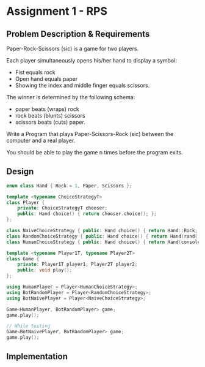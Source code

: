 # Assignment 1 - RPS

## Problem Description & Requirements

Paper-Rock-Scissors (sic) is a game for two players.

Each player simultaneously opens his/her hand to display a symbol:
* Fist equals rock
* Open hand equals paper
* Showing the index and middle finger equals scissors.

The winner is determined by the following schema:
* paper beats (wraps) rock
* rock beats (blunts) scissors
* scissors beats (cuts) paper.

Write a Program that plays Paper-Scissors-Rock (sic) between the computer and a real player.

You should be able to play the game n times before the program exits.

## Design

```cpp
enum class Hand { Rock = 1, Paper, Scissors };

template <typename ChoiceStrategyT>
class Player {
    private: ChoiceStrategyT chooser;
    public: Hand choice() { return chooser.choice(); };
};

class NaiveChoiceStrategy { public: Hand choice() { return Hand::Rock; } };
class RandomChoiceStrategy { public: Hand choice() { return Hand(rand() % 3); } };
class HumanChoiceStrategy { public: Hand choice() { return Hand(console_choice); } };

template <typename Player1T, typename Player2T>
class Game {
    private: Player1T player1; Player2T player2;
    public: void play();
};

using HumanPlayer = Player<HumanChoiceStrategy>;
using BotRandomPlayer = Player<RandomChoiceStrategy>;
using BotNaivePlayer = Player<NaiveChoiceStrategy>;

Game<HumanPlayer, BotRandomPlayer> game;
game.play();

// While testing
Game<BotNaivePlayer, BotRandomPlayer> game;
game.play();
```

## Implementation
